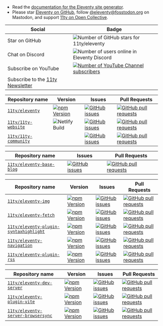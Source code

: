 * Read the [documentation for the Eleventy site generator](https://www.11ty.dev/).
* Please star [Eleventy on GitHub](https://github.com/11ty/eleventy/), follow [@eleventy@fosstodon.org](`@eleventy`) on Mastodon, and support [11ty on Open Collective](https://opencollective.com/11ty).

| Social | Badge |
| --- | --- |
| Star on GitHub | ![Number of GitHub stars for 11ty/eleventy](https://img.shields.io/github/stars/11ty/eleventy?style=for-the-badge) |
| Chat on Discord | ![Number of users online in Eleventy Discord](https://img.shields.io/discord/741017160297611315?style=for-the-badge) |
| Subscribe on YouTube | [![Number of YouTube Channel subscribers](https://img.shields.io/youtube/channel/subscribers/UCskGTioqrMBcw8pd14_334A?style=for-the-badge)](https://www.youtube.com/channel/UCskGTioqrMBcw8pd14_334A) |
| Subscribe to the [11ty Newsletter](https://buttondown.email/11ty) |  |

| Repository name | Version | Issues | Pull Requests |
| --- | --- | --- | --- |
| [`11ty/eleventy`](https://github.com/11ty/eleventy) | [![npm Version](https://img.shields.io/npm/v/@11ty/eleventy.svg?style=for-the-badge)](https://www.npmjs.com/package/@11ty/eleventy) | [![GitHub issues](https://img.shields.io/github/issues/11ty/eleventy.svg?style=for-the-badge)](https://github.com/11ty/eleventy/issues) | [![GitHub pull requests](https://img.shields.io/github/issues-pr/11ty/eleventy.svg?style=for-the-badge)](https://github.com/11ty/eleventy/pulls) |
| [`11ty/11ty-website`](https://github.com/11ty/11ty-website) | ![Netlify Build](https://img.shields.io/netlify/f45cae6b-ce2d-47f1-9de7-a90a6e79ed4f?style=for-the-badge) | [![GitHub issues](https://img.shields.io/github/issues/11ty/11ty-website.svg?style=for-the-badge)](https://github.com/11ty/11ty-website/issues) | [![GitHub pull requests](https://img.shields.io/github/issues-pr/11ty/11ty-website.svg?style=for-the-badge)](https://github.com/11ty/11ty-website/pulls) |
| [`11ty/11ty-community`](https://github.com/11ty/11ty-community) | | [![GitHub issues](https://img.shields.io/github/issues/11ty/11ty-community.svg?style=for-the-badge)](https://github.com/11ty/11ty-community/issues) | [![GitHub pull requests](https://img.shields.io/github/issues-pr/11ty/11ty-community.svg?style=for-the-badge)](https://github.com/11ty/11ty-community/pulls) |

| Repository name | Issues | Pull Requests |
| --- | --- | --- |
| [`11ty/eleventy-base-blog`](https://github.com/11ty/eleventy-base-blog) | [![GitHub issues](https://img.shields.io/github/issues/11ty/eleventy-base-blog.svg?style=for-the-badge)](https://github.com/11ty/eleventy-base-blog/issues) | [![GitHub pull requests](https://img.shields.io/github/issues-pr/11ty/eleventy-base-blog.svg?style=for-the-badge)](https://github.com/11ty/eleventy-base-blog/pulls) |

| Repository name | Version | Issues | Pull Requests |
| --- | --- | --- | --- |
| [`11ty/eleventy-img`](https://github.com/11ty/eleventy-img) | [![npm Version](https://img.shields.io/npm/v/@11ty/eleventy-img.svg?style=for-the-badge)](https://www.npmjs.com/package/@11ty/eleventy-img) | [![GitHub issues](https://img.shields.io/github/issues/11ty/eleventy-img.svg?style=for-the-badge)](https://github.com/11ty/eleventy-img/issues) | [![GitHub pull requests](https://img.shields.io/github/issues-pr/11ty/eleventy-img.svg?style=for-the-badge)](https://github.com/11ty/eleventy-img/pulls) |
| [`11ty/eleventy-fetch`](https://github.com/11ty/eleventy-fetch) | [![npm Version](https://img.shields.io/npm/v/@11ty/eleventy-fetch.svg?style=for-the-badge)](https://www.npmjs.com/package/@11ty/eleventy-fetch) | [![GitHub issues](https://img.shields.io/github/issues/11ty/eleventy-fetch.svg?style=for-the-badge)](https://github.com/11ty/eleventy-fetch/issues) | [![GitHub pull requests](https://img.shields.io/github/issues-pr/11ty/eleventy-fetch.svg?style=for-the-badge)](https://github.com/11ty/eleventy-fetch/pulls) |
| [`11ty/eleventy-plugin-syntaxhighlight`](https://github.com/11ty/eleventy-plugin-syntaxhighlight) | [![npm Version](https://img.shields.io/npm/v/@11ty/eleventy-plugin-syntaxhighlight.svg?style=for-the-badge)](https://www.npmjs.com/package/@11ty/eleventy-plugin-syntaxhighlight) | [![GitHub issues](https://img.shields.io/github/issues/11ty/eleventy-plugin-syntaxhighlight.svg?style=for-the-badge)](https://github.com/11ty/eleventy-plugin-syntaxhighlight/issues) | [![GitHub pull requests](https://img.shields.io/github/issues-pr/11ty/eleventy-plugin-syntaxhighlight.svg?style=for-the-badge)](https://github.com/11ty/eleventy-plugin-syntaxhighlight/pulls) |
| [`11ty/eleventy-navigation`](https://github.com/11ty/eleventy-navigation) | [![npm Version](https://img.shields.io/npm/v/@11ty/eleventy-navigation.svg?style=for-the-badge)](https://www.npmjs.com/package/@11ty/eleventy-navigation) | [![GitHub issues](https://img.shields.io/github/issues/11ty/eleventy-navigation.svg?style=for-the-badge)](https://github.com/11ty/eleventy-navigation/issues) | [![GitHub pull requests](https://img.shields.io/github/issues-pr/11ty/eleventy-navigation.svg?style=for-the-badge)](https://github.com/11ty/eleventy-navigation/pulls) |
| [`11ty/eleventy-plugin-rss`](https://github.com/11ty/eleventy-plugin-rss) | [![npm Version](https://img.shields.io/npm/v/@11ty/eleventy-plugin-rss.svg?style=for-the-badge)](https://www.npmjs.com/package/@11ty/eleventy-plugin-rss) | [![GitHub issues](https://img.shields.io/github/issues/11ty/eleventy-plugin-rss.svg?style=for-the-badge)](https://github.com/11ty/eleventy-plugin-rss/issues) | [![GitHub pull requests](https://img.shields.io/github/issues-pr/11ty/eleventy-plugin-rss.svg?style=for-the-badge)](https://github.com/11ty/eleventy-plugin-rss/pulls) |

| Repository name | Version | Issues | Pull Requests |
| --- | --- | --- | --- |
| [`11ty/eleventy-dev-server`](https://github.com/11ty/eleventy-dev-server) | [![npm Version](https://img.shields.io/npm/v/@11ty/eleventy-dev-server.svg?style=for-the-badge)](https://www.npmjs.com/package/@11ty/eleventy-dev-server) | [![GitHub issues](https://img.shields.io/github/issues/11ty/eleventy-dev-server.svg?style=for-the-badge)](https://github.com/11ty/eleventy-dev-server/issues) | [![GitHub pull requests](https://img.shields.io/github/issues-pr/11ty/eleventy-dev-server.svg?style=for-the-badge)](https://github.com/11ty/eleventy-dev-server/pulls) |
| [`11ty/eleventy-plugin-vite`](https://github.com/11ty/eleventy-plugin-vite) | [![npm Version](https://img.shields.io/npm/v/@11ty/eleventy-plugin-vite.svg?style=for-the-badge)](https://www.npmjs.com/package/@11ty/eleventy-plugin-vite) | [![GitHub issues](https://img.shields.io/github/issues/11ty/eleventy-plugin-vite.svg?style=for-the-badge)](https://github.com/11ty/eleventy-plugin-vite/issues) | [![GitHub pull requests](https://img.shields.io/github/issues-pr/11ty/eleventy-plugin-vite.svg?style=for-the-badge)](https://github.com/11ty/eleventy-plugin-vite/pulls) |
| [`11ty/eleventy-server-browsersync`](https://github.com/11ty/eleventy-server-browsersync) | [![npm Version](https://img.shields.io/npm/v/@11ty/eleventy-server-browsersync.svg?style=for-the-badge)](https://www.npmjs.com/package/@11ty/eleventy-server-browsersync) | [![GitHub issues](https://img.shields.io/github/issues/11ty/eleventy-server-browsersync.svg?style=for-the-badge)](https://github.com/11ty/eleventy-server-browsersync/issues) | [![GitHub pull requests](https://img.shields.io/github/issues-pr/11ty/eleventy-server-browsersync.svg?style=for-the-badge)](https://github.com/11ty/eleventy-server-browsersync/pulls) |
